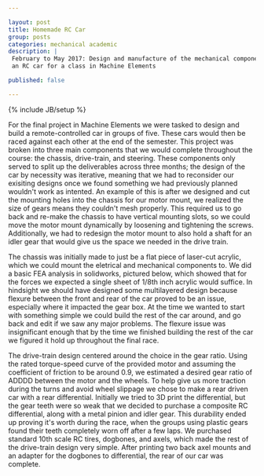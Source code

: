 ```yaml
---

layout: post
title: Homemade RC Car
group: posts
categories: mechanical academic
description: |
 February to May 2017: Design and manufacture of the mechanical components of
 an RC car for a class in Machine Elements

published: false

---
```

{% include JB/setup %}

For the final project in Machine Elements we were tasked to design and build
a remote-controlled car in groups of five. These cars would then be raced against 
each other at the end of the semester. This project was broken into three main
components that we would complete throughout the course: the chassis,
drive-train, and steering. These components only served to split up the
deliverables across three months; the design of the car by necessity was
iterative, meaning that we had to reconsider our exisiting designs once we
found something we had previously planned wouldn't work as intented. An example
of this is after we designed and cut the mounting holes into the chassis for
our motor mount, we realized the size of gears means they couldn't mesh
properly. This required us to go back and re-make the chassis to have vertical
mounting slots, so we could move the motor mount dynamically by loosening and
tightening the screws. Additionally, we had to redesign the motor mount to also
hold a shaft for an idler gear that would give us the space we needed in the
drive train.

The chassis was initially made to just be a flat piece of laser-cut acrylic,
which we could mount the eletrical and mechanical components to. We did a basic
FEA analysis in solidworks, pictured below, which showed that for the forces we
expected a single sheet of 1/8th inch acrylic would suffice. In hindsight we
should have designed some multilayered design because flexure between the front
and rear of the car proved to be an issue, especially where it impacted the
gear box. At the time we wanted to start with something simple we could build
the rest of the car around, and go back and edit if we saw any major problems.
The flexure issue was insignificant enough that by the time we finished
building the rest of the car we figured it hold up throughout the final race.

The drive-train design centered around the choice in the gear ratio. Using the
rated torque-speed curve of the provided motor and assuming the coefficient of
friction to be around 0.9, we estimated a desired gear ratio of ADDDD between
the motor and the wheels. To help give us more traction during the turns and
avoid wheel slippage we chose to make a rear driven car with a rear 
differential. Initially we tried to 3D print the differential, but the gear
teeth were so weak that we decided to purchase a composite RC differential,
along with a metal pinion and idler gear. This durability ended up proving it's
worth during the race, when the groups using plastic gears found their teeth
completely worn off after a few laps. We purchased standard 10th scale RC
tires, dogbones, and axels, which made the rest of the drive-train design very
simple. After printing two back axel mounts and an adapter for the dogbones to
differential, the rear of our car was complete.


